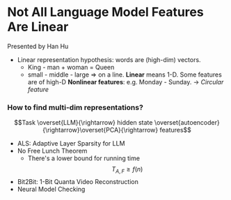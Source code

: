 # Not All Language Model Features Are Linear
Presented by Han Hu

* Linear representation hypothesis: words are (high-dim) vectors.
	* King - man + woman = Queen
	* small - middle - large => on a line.
**Linear** means 1-D. Some features are of high-D
**Nonlinear features**: e.g. Monday - Sunday. -> *Circular feature*

### How to find multi-dim representations?
$$Task \overset{LLM}{\rightarrow} hidden state \overset{autoencoder}{\rightarrow}\overset{PCA}{\rightarrow} features$$

* ALS: Adaptive Layer Sparsity for LLM
* No Free Lunch Theorem
	* There's a lower bound for running time $$T_{A, F} \geq f(n)$$
* Bit2Bit: 1-Bit Quanta Video Reconstruction 
* Neural Model Checking

